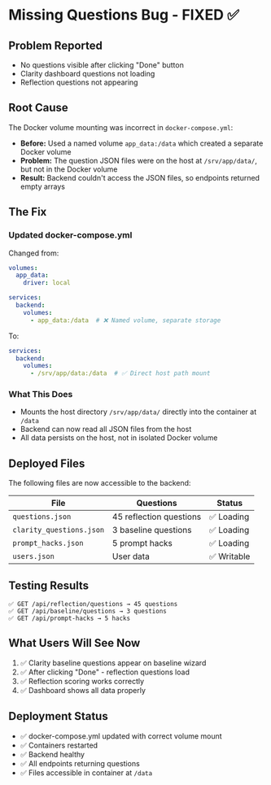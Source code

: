 # Missing Questions Bug - FIXED ✅

## Problem Reported
- No questions visible after clicking "Done" button
- Clarity dashboard questions not loading
- Reflection questions not appearing

## Root Cause
The Docker volume mounting was incorrect in `docker-compose.yml`:
- **Before:** Used a named volume `app_data:/data` which created a separate Docker volume
- **Problem:** The question JSON files were on the host at `/srv/app/data/`, but not in the Docker volume
- **Result:** Backend couldn't access the JSON files, so endpoints returned empty arrays

## The Fix

### Updated docker-compose.yml
Changed from:
```yaml
volumes:
  app_data:
    driver: local

services:
  backend:
    volumes:
      - app_data:/data  # ❌ Named volume, separate storage
```

To:
```yaml
services:
  backend:
    volumes:
      - /srv/app/data:/data  # ✅ Direct host path mount
```

### What This Does
- Mounts the host directory `/srv/app/data/` directly into the container at `/data`
- Backend can now read all JSON files from the host
- All data persists on the host, not in isolated Docker volume

## Deployed Files
The following files are now accessible to the backend:

| File | Questions | Status |
|------|-----------|--------|
| `questions.json` | 45 reflection questions | ✅ Loading |
| `clarity_questions.json` | 3 baseline questions | ✅ Loading |
| `prompt_hacks.json` | 5 prompt hacks | ✅ Loading |
| `users.json` | User data | ✅ Writable |

## Testing Results
```
✅ GET /api/reflection/questions → 45 questions
✅ GET /api/baseline/questions → 3 questions  
✅ GET /api/prompt-hacks → 5 hacks
```

## What Users Will See Now
1. ✅ Clarity baseline questions appear on baseline wizard
2. ✅ After clicking "Done" - reflection questions load
3. ✅ Reflection scoring works correctly
4. ✅ Dashboard shows all data properly

## Deployment Status
- ✅ docker-compose.yml updated with correct volume mount
- ✅ Containers restarted
- ✅ Backend healthy
- ✅ All endpoints returning questions
- ✅ Files accessible in container at `/data`


